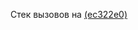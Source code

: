 Стек вызовов на [(ec322e0)](https://github.com/SavaLione/InterSectionSectors/tree/ec322e012eb2a001439e0f2e71987a4b90dc9b6f)

